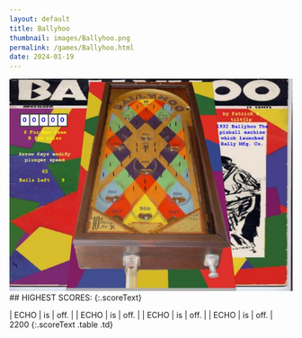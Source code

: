```yaml
---
layout: default
title: Ballyhoo
thumbnail: images/Ballyhoo.png
permalink: /games/Ballyhoo.html
date: 2024-01-19
---
```


<img src="../images/Ballyhoo.png" class="gameThumbnail img-fluid mx-auto align-middle">
## HIGHEST SCORES:
{:.scoreText}

| ECHO | is | off. | 
| ECHO | is | off. | 
| ECHO | is | off. | 
| ECHO | is | off. | 
2200 
{:.scoreText .table .td}
